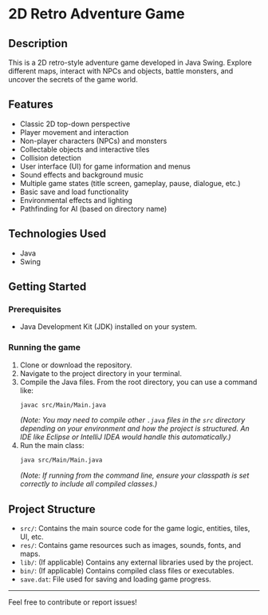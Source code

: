 # 2D Retro Adventure Game

## Description

This is a 2D retro-style adventure game developed in Java Swing. Explore different maps, interact with NPCs and objects, battle monsters, and uncover the secrets of the game world.

## Features

- Classic 2D top-down perspective
- Player movement and interaction
- Non-player characters (NPCs) and monsters
- Collectable objects and interactive tiles
- Collision detection
- User interface (UI) for game information and menus
- Sound effects and background music
- Multiple game states (title screen, gameplay, pause, dialogue, etc.)
- Basic save and load functionality
- Environmental effects and lighting
- Pathfinding for AI (based on directory name)

## Technologies Used

- Java
- Swing

## Getting Started

### Prerequisites

- Java Development Kit (JDK) installed on your system.

### Running the game

1.  Clone or download the repository.
2.  Navigate to the project directory in your terminal.
3.  Compile the Java files. From the root directory, you can use a command like:
    ```bash
    javac src/Main/Main.java
    ```
    _(Note: You may need to compile other `.java` files in the `src` directory depending on your environment and how the project is structured. An IDE like Eclipse or IntelliJ IDEA would handle this automatically.)_
4.  Run the main class:
    ```bash
    java src/Main/Main.java
    ```
    _(Note: If running from the command line, ensure your classpath is set correctly to include all compiled classes.)_

## Project Structure

- `src/`: Contains the main source code for the game logic, entities, tiles, UI, etc.
- `res/`: Contains game resources such as images, sounds, fonts, and maps.
- `lib/`: (If applicable) Contains any external libraries used by the project.
- `bin/`: (If applicable) Contains compiled class files or executables.
- `save.dat`: File used for saving and loading game progress.

---

Feel free to contribute or report issues!

